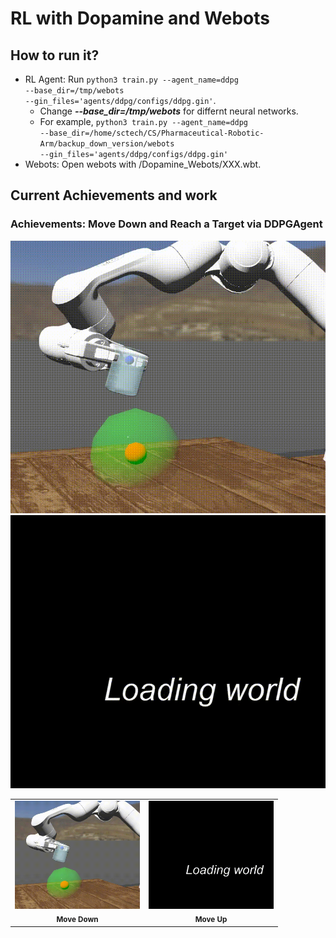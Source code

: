 # RL with Dopamine and Webots
## How to run it?
* RL Agent: Run <code>python3 train.py --agent_name=ddpg --base_dir=/tmp/webots --gin_files='agents/ddpg/configs/ddpg.gin'</code>.
  * Change ***--base_dir=/tmp/webots*** for differnt neural networks.
  * For example, <code>python3 train.py --agent_name=ddpg --base_dir=/home/sctech/CS/Pharmaceutical-Robotic-Arm/backup_down_version/webots  --gin_files='agents/ddpg/configs/ddpg.gin'</code>
* Webots: Open webots with /Dopamine_Webots/XXX.wbt.
## Current Achievements and work
### Achievements: Move Down and Reach a Target via DDPGAgent
![image](https://github.com/CT-Lab/Pharmaceutical-Robotic-Arm/blob/Dopamine_Webots/img/20201123_190054.gif)![image](https://github.com/CT-Lab/Pharmaceutical-Robotic-Arm/blob/Dopamine_Webots/img/20201123_200537.gif)
<table>
  <tr>
    <td align="center"><img src="https://github.com/CT-Lab/Pharmaceutical-Robotic-Arm/blob/Dopamine_Webots/img/20201123_190054.gif" width="200px;" alt=""/><br /><sub><b>Move Down</b></sub><br /></td>
    <td align="center"><img src="https://github.com/CT-Lab/Pharmaceutical-Robotic-Arm/blob/Dopamine_Webots/img/20201123_200537.gif" width="200px;" alt=""/><br /><sub><b>Move Up</b></sub><br /></td>
  </tr>
</table>

